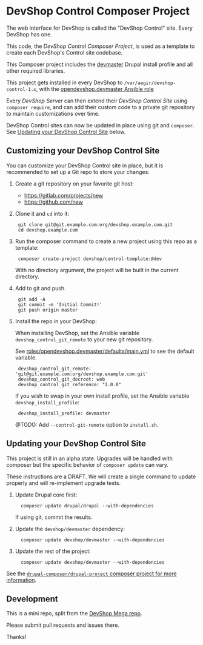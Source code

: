 # DevShop Control Composer Project

The web interface for DevShop is called the "DevShop Control" site. Every DevShop has one.

This code, the *DevShop Control Composer Project*, is used as a template to create
 each DevShop's Control site codebase.

This Composer project includes the [devmaster](https://drupal.org/project/devmaster) Drupal install profile and all 
other required libraries.
 
This project gets installed in every DevShop to `/var/aegir/devshop-control-1.x`, with the [opendevshop.devmaster Ansible role](../../../roles/opendevshop.devmaster/tasks/install-devmaster.yml) 

Every *DevShop Server* can then extend their *DevShop Control Site* using `composer require`, 
and can add their custom code to a private git repository to maintain customizations over time.

DevShop Control sites can now be updated in place using git and `composer`. See [Updating your DevShop Control Site](#updating-your-devshop-control-site) below.

## Customizing your DevShop Control Site

You can customize your DevShop Control site in place, but it is recommended to
 set up a Git repo to store your changes:
 
1. Create a git repository on your favorite git host:

      - https://gitlab.com/projects/new
      - https://github.com/new

2. Clone it and `cd` into it:

        git clone git@git.example.com:org/devshop.example.com.git
        cd devshop.example.com

3. Run the composer command to create a new project using this repo as a template:

        composer create-project devshop/control-template:@dev

    With no directory argument, the project will be built in the current directory.

4. Add to git and push.

        git add -A
        git commit -m 'Initial Commit!'
        git push origin master

5. Install the repo in your DevShop:

    When installing DevShop, set the Ansible variable `devshop_control_git_remote` to your new git repository. 

    See [roles/opendevshop.devmaster/defaults/main.yml](https://github.com/opendevshop/devshop/tree/1.x/roles/opendevshop.devmaster/defaults/main.yml) to see the default variable.
    
        devshop_control_git_remote: 'git@git.example.com:org/devshop.example.com.git'
        devshop_control_git_docroot: web
        devshop_control_git_reference: "1.0.0"

    If you wish to swap in your own install profile, set the Ansible variable `devshop_install_profile`:
    
        devshop_install_profile: devmaster

    @TODO: Add `--control-git-remote` option to `install.sh`.

## Updating your DevShop Control Site

This project is still in an alpha state. Upgrades will be handled with composer 
but the specific behavior of `composer update` can vary. 

These instructions are a DRAFT. We will create a single command to update properly
and will re-implement upgrade tests. 

1. Update Drupal core first:

         composer update drupal/drupal --with-dependencies

    If using git, commit the results.

3. Update the `devshop/devmaster` dependency:

         composer update devshop/devmaster --with-dependencies

4. Update the rest of the project:

         composer update devshop/devmaster --with-dependencies

See the [`drupal-composer/drupal-project` composer project for more information](https://github.com/drupal-composer/drupal-project#updating-drupal-core).

## Development

This is a mini repo, split from the [DevShop Mega repo](https://github.com/opendevshop/devshop/tree/1.x/src/DevShop/Component/DevShopControlTemplate).

Please submit pull requests and issues there.

Thanks!

